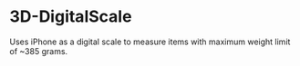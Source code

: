 # 3D-DigitalScale

Uses iPhone as a digital scale to measure items with maximum weight limit of ~385 grams.
